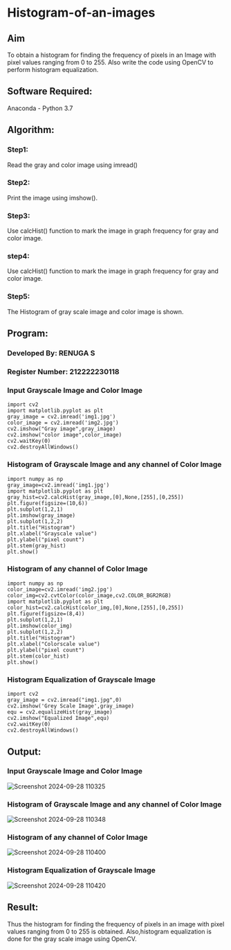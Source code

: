 # Histogram-of-an-images
## Aim
To obtain a histogram for finding the frequency of pixels in an Image with pixel values ranging from 0 to 255. Also write the code using OpenCV to perform histogram equalization.

## Software Required:
Anaconda - Python 3.7

## Algorithm:
### Step1:
Read the gray and color image using imread()

### Step2:
Print the image using imshow().



### Step3:
Use calcHist() function to mark the image in graph frequency for gray and color image.

### step4:
Use calcHist() function to mark the image in graph frequency for gray and color image.

### Step5:
The Histogram of gray scale image and color image is shown.


## Program:
### Developed By: RENUGA S
###  Register Number: 212222230118
### Input Grayscale Image and Color Image
```
import cv2
import matplotlib.pyplot as plt
gray_image = cv2.imread('img1.jpg')
color_image = cv2.imread('img2.jpg')
cv2.imshow("Gray image",gray_image)
cv2.imshow("color image",color_image)
cv2.waitKey(0)
cv2.destroyAllWindows()
```
### Histogram of Grayscale Image and any channel of Color Image
```
import numpy as np
gray_image=cv2.imread('img1.jpg')
import matplotlib.pyplot as plt 
gray_hist=cv2.calcHist(gray_image,[0],None,[255],[0,255])
plt.figure(figsize=(10,6))
plt.subplot(1,2,1)
plt.imshow(gray_image)
plt.subplot(1,2,2)
plt.title("Histogram")
plt.xlabel("Grayscale value")
plt.ylabel("pixel count")
plt.stem(gray_hist)
plt.show()
```
### Histogram of any channel of Color Image
```
import numpy as np
color_image=cv2.imread('img2.jpg')
color_img=cv2.cvtColor(color_image,cv2.COLOR_BGR2RGB)
import matplotlib.pyplot as plt 
color_hist=cv2.calcHist(color_img,[0],None,[255],[0,255])
plt.figure(figsize=(8,4))
plt.subplot(1,2,1)
plt.imshow(color_img)
plt.subplot(1,2,2)
plt.title("Histogram")
plt.xlabel("Colorscale value")
plt.ylabel("pixel count")
plt.stem(color_hist)
plt.show()
```
### Histogram Equalization of Grayscale Image
```
import cv2
gray_image = cv2.imread("img1.jpg",0)
cv2.imshow('Grey Scale Image',gray_image)
equ = cv2.equalizeHist(gray_image)
cv2.imshow("Equalized Image",equ)
cv2.waitKey(0)
cv2.destroyAllWindows()
```
## Output:
### Input Grayscale Image and Color Image

![Screenshot 2024-09-28 110325](https://github.com/user-attachments/assets/0c235a37-9d91-4b95-a490-70e2678a86e2)


### Histogram of Grayscale Image and any channel of Color Image

![Screenshot 2024-09-28 110348](https://github.com/user-attachments/assets/bc64d2ab-fc72-4d5e-a952-3fbce451b44d)



### Histogram of any channel of Color Image
![Screenshot 2024-09-28 110400](https://github.com/user-attachments/assets/98bb0954-49e8-4b2c-b136-ff5d802f5ec5)


### Histogram Equalization of Grayscale Image
![Screenshot 2024-09-28 110420](https://github.com/user-attachments/assets/bc4037f0-bdd0-46da-b78e-e38e746a86ab)



## Result: 
Thus the histogram for finding the frequency of pixels in an image with pixel values ranging from 0 to 255 is obtained. Also,histogram equalization is done for the gray scale image using OpenCV.
